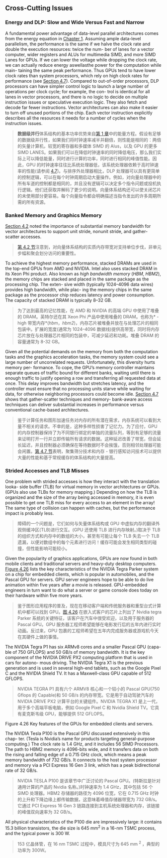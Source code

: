 ## Cross-Cutting Issues

### Energy and DLP: Slow and Wide Versus Fast and Narrow

A fundamental power advantage of data-level parallel architectures comes from the energy equation in [Chapter 1](#_bookmark2). Assuming ample data-level parallelism, the performance is the same if we halve the clock rate and double the execution resources: twice the num- ber of lanes for a vector computer, wider registers and ALUs for multimedia SIMD, and more SIMD Lanes for GPUs. If we can lower the voltage while dropping the clock rate, we can actually reduce energy aswellasthe power for the computation while main- taining the same peak performance. Thus GPUs tend to have lower clock rates than system processors, which rely on high clock rates for performance (see [Section 4.7](#_bookmark198)). Compared to out-of-order processors, DLP processors can have simpler control logic to launch a large number of operations per clock cycle; for example, the con- trol is identical for all lanes in vector processors, and there is no logic to decide on multiple instruction issues or speculative execution logic. They also fetch and decode far fewer instructions. Vector architectures can also make it easier to turn off unused portions of the chip. Each vector instruction explicitly describes all the resources it needs for a number of cycles when the instruction issues.

> **数据级并行**体系结构的基本功率优势来自[第 1 章](#_bookmark2)中的能量方程。假设有足够的数据级并行性，如果我们将时钟速率减半并翻倍，则性能是相同的：两倍的矢量计算机，较宽的寄存器和多媒体 SIMD 的 Alus，以及 GPU 的更多 SIMD LANES。如果我们可以在降低时钟速率的同时降低电压，那么我们实际上可以降低能量，同时进行计算的功率，同时进行相同的峰值性能。因此，GPU 的时钟速率往往比系统处理器低，该系统处理器依赖于高时钟速率的性能(请参阅 [4.7](#_bookmark198))。与排序外处理器相比，DLP 处理器可以具有更简单的控制逻辑，可以在每个时钟周期启动大量操作。例如，对向量处理器中的所有车道的控制都是相同的，并且没有逻辑可以决定多个指令问题或投机执行逻辑。他们还获取并解码了更少的说明。向量体系结构还可以使关闭芯片的未使用部分更容易。每个向量指令都会明确描述当指令发出的许多周期所需的所有资源。

### Banked Memory and Graphics Memory

[Section 4.2](#vector-architecture) noted the importance of substantial memory bandwidth for vector architectures to support unit stride, nonunit stride, and gather-scatter accesses.

> [第 4.2 节](%EF%BC%83%E7%9F%A2%E9%87%8F%E6%9E%B6%E6%9E%84)注意到，对向量体系结构的实质内存带宽对支持单位步伐，非单元步幅和聚会划分访问的重要性。

To achieve the highest memory performance, stacked DRAMs are used in the top-end GPUs from AMD and NVIDIA. Intel also uses stacked DRAM in its Xeon Phi product. Also known as _high bandwidth memory_ (_HBM_, _HBM2_), the memory chips are stacked and placed in the same package as the processing chip. The exten- sive width (typically 1024–4096 data wires) provides high bandwidth, while plac- ing the memory chips in the same package as the processor chip reduces latency and power consumption. The capacity of stacked DRAM is typically 8–32 GB.

> 为了达到最高的记忆性能，在 AMD 和 NVIDIA 的高端 GPU 中使用了堆叠的 DRAM。英特尔还在其 Xeon Phi 产品中使用堆叠的 DRAM。也称为* -high 带宽内存*(_hbm_，_hbm2_)，内存芯片被堆叠并放在与处理芯片的相同包装中。扩展的宽度(通常为 1024–4096 数据线)提供高带宽，同时将内存芯片放在与处理器芯片相同的包装中，可减少延迟和功耗。堆叠 DRAM 的容量通常为 8-32 GB。

Given all the potential demands on the memory from both the computation tasks and the graphics acceleration tasks, the memory system could see a large number of uncorrelated requests. Unfortunately, this diversity hurts memory per- formance. To cope, the GPU’s memory controller maintains separate queues of traffic bound for different banks, waiting until there is enough traffic to justify opening a row and transferring all requested data at once. This delay improves bandwidth but stretches latency, and the controller must ensure that no processing units starve while waiting for data, for otherwise neighboring processors could become idle. [Section 4.7](#_bookmark198) shows that gather-scatter techniques and memory- bank-aware access techniques can deliver substantial increases in performance versus conventional cache-based architectures.

> 鉴于计算任务和图形加速任务对内存的所有潜在需求，内存系统可以看到大量不相关的请求。不幸的是，这种多样性损害了记忆力。为了应付，GPU 的内存控制器保持了为不同银行绑定的单独的流量队列，等到有足够的流量来证明打开一行并立即传输所有请求的数据。这种延迟改善了带宽，但会延长延迟，并且控制器必须确保在等待数据时不会挨饿，否则相邻处理器可能会闲置。[第 4.7 节](#_bookmark198)表明，聚集筛分技术和内存 - 银行感知访问技术可以提供大量的性能和基于常规缓存的体系结构的大量提高。

### Strided Accesses and TLB Misses

One problem with strided accesses is how they interact with the translation looka- side buffer (TLB) for virtual memory in vector architectures or GPUs. (GPUs also use TLBs for memory mapping.) Depending on how the TLB is organized and the size of the array being accessed in memory, it is even possible to get one TLB miss for every access to an element in the array! The same type of collision can happen with caches, but the performance impact is probably less.

> 障碍的一个问题是，它们如何与矢量体系结构或 GPU 中虚拟内存的翻译外观侧缓冲区(TLB)进行交互。(GPU 还使用 TLB 进行内存映射。)取决于 TLB 的组织方式和内存中的数组的大小，甚至有可能让每个 TLB 失去一个 TLB 遗漏，以便对数组中的每个元素进行访问！缓存可能会发生相同类型的碰撞，但性能影响可能较小。

Given the popularity of graphics applications, GPUs are now found in both mobile clients and traditional servers and heavy-duty desktop computers. [Figure 4.26](#_bookmark199) lists the key characteristics of the NVIDIA Tegra Parker system on a chip for embedded clients, which is popular in automobiles, and the Pascal GPU for servers. GPU server engineers hope to be able to do live animation within five years after a movie is released. GPU-embedded engineers in turn want to do what a server or game console does today on their hardware within five more years.

> 鉴于图形应用程序的普及，现在在移动客户端和传统服务器和重型台式计算机中都可以找到 GPU。[图 4.26](#_bookmark199) 在嵌入式客户的芯片上列出了 Nvidia tegra Parker 系统的关键特征，该客户在汽车中很受欢迎，以及用于服务器的 Pascal GPU。GPU 服务器工程师希望能够在电影发行后的五年内进行实时动画。反过来，GPU 包裹的工程师希望在五年内完成服务器或游戏机今天在其硬件上做的事情。

The NVIDIA Tegra P1 has six ARMv8 cores and a smaller Pascal GPU (capa- ble of 750 GFLOPS) and 50 GB/s of memory bandwidth. It is the key component of the NVIDIA DRIVE PX2 computing platform that is used in cars for autono- mous driving. The NVIDIA Tegra X1 is the previous generation and is used in several high-end tablets, such as the Google Pixel C and the NVIDIA Shield TV. It has a Maxwell-class GPU capable of 512 GFLOPS.

> NVIDIA TEGRA P1 具有六个 ARMV8 核心和一个较小的 Pascal GPU(750 Gflops 的 Capable)和 50 GB/s 的内存带宽。它是用于自动驾驶汽车的 NVIDIA DRIVE PX2 计算平台的关键组件。NVIDIA TEGRA X1 是上一代，用于多个高端平板电脑，例如 Google Pixel C 和 Nvidia Shield TV。它具有麦克斯韦级 GPU，能够提供 512 GFLOPS。

Figure 4.26 Key features of the GPUs for embedded clients and servers.

The NVIDIA Tesla P100 is the Pascal GPU discussed extensively in this chap- ter. (Tesla is Nvidia’s name for products targeting general-purpose computing.) The clock rate is 1.4 GHz, and it includes 56 SIMD Processors. The path to HBM2 memory is 4096-bits wide, and it transfers data on both the rising and falling edge of a 0.715 GHz clock, which means a peak memory bandwidth of 732 GB/s. It connects to the host system processor and memory via a PCI Express 16 Gen 3 link, which has a peak bidirectional rate of 32 GB/s.

> NVIDIA TESLA P100 是该章节中广泛讨论的 Pascal GPU。(特斯拉是针对通用计算的产品的 Nvidia 名称。)时钟速率为 1.4 GHz，其中包括 56 个 SIMD 处理器。HBM2 存储器的路径为 4096 位宽，它在 0.715 GHz 时钟的上升和下降边缘上都传输数据，这意味着峰值存储器带宽为 732 GB/s。它通过 PCI Express 16 Gen 3 链路连接到主机系统处理器和内存，该链接的峰值双向速率为 32 GB/s。

All physical characteristics of the P100 die are impressively large: it contains 15.3 billion transistors, the die size is 645 mm<sup>2</sup> in a 16-nm TSMC process, and the typical power is 300 W.

> 153 亿晶体管，在 16 nm TSMC 过程中，模具尺寸为 645 mm <sup> 2 </sup>，典型的功率为 300W。
